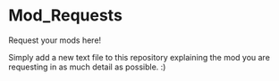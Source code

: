# Mod_Requests
Request your mods here!

Simply add a new text file to this repository explaining the mod you are requesting in as much detail as possible. :)
